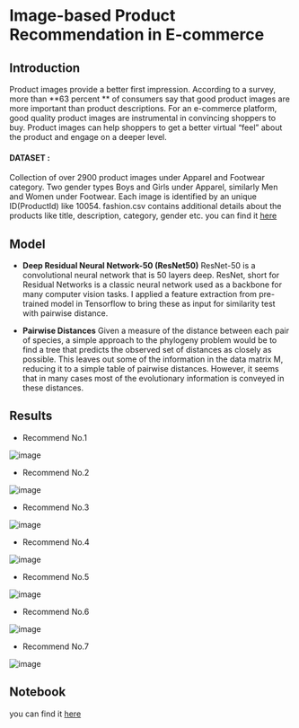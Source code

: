 # Image-based Product Recommendation in E-commerce
## Introduction
Product images provide a better first impression. According to a survey, more than **63 percent ** of consumers say that good product images are more important than product descriptions.
For an e-commerce platform, good quality product images are instrumental in convincing shoppers to buy. Product images can help shoppers to get a better virtual “feel” about the product and engage on a deeper level.

#### DATASET : 
Collection of over 2900 product images under Apparel and Footwear category. Two gender types Boys and Girls under Apparel, similarly Men and Women under Footwear.
Each image is identified by an unique ID(ProductId) like 10054.
fashion.csv contains additional details about the products like title, description, category, gender etc. you can find it [here](https://www.kaggle.com/datasets/vikashrajluhaniwal/fashion-images)

## Model
- **Deep Residual Neural Network-50 (ResNet50)**
ResNet-50 is a convolutional neural network that is 50 layers deep. ResNet, short for Residual Networks is a classic neural network used as a backbone for many computer vision tasks. I applied a feature extraction from pre-trained model in Tensorflow to bring these as input for similarity test with pairwise distance.

- **Pairwise Distances**
Given a measure of the distance between each pair of species, a simple approach to the phylogeny problem would be to find a tree that predicts the observed set of distances as closely as possible. This leaves out some of the information in the data matrix M, reducing it to a simple table of pairwise distances. However, it seems that in many cases most of the evolutionary information is conveyed in these distances.

## Results
- Recommend No.1 


![image](https://user-images.githubusercontent.com/104628789/170679316-4194eda5-e9c4-4d70-83c6-190a038042b3.png)

- Recommend No.2


![image](https://user-images.githubusercontent.com/104628789/170679393-c36e8f49-465e-44d6-967d-abdaafbf62ed.png)

- Recommend No.3


![image](https://user-images.githubusercontent.com/104628789/170679529-b97b6a34-8a03-4ff5-9e73-f2b6da7ae1fb.png)

- Recommend No.4


![image](https://user-images.githubusercontent.com/104628789/170679594-62195815-e875-464e-875a-c6e7345f0132.png)

- Recommend No.5


![image](https://user-images.githubusercontent.com/104628789/170679662-204bb606-85c8-488a-b3da-23edf3067655.png)

- Recommend No.6


![image](https://user-images.githubusercontent.com/104628789/170679809-f8909732-7b89-4c3a-8224-ba3999ed3e5e.png)

- Recommend No.7


![image](https://user-images.githubusercontent.com/104628789/170679989-b20e70ca-81cb-4e9d-a8a4-5aa1fdf5d81d.png)

## Notebook
you can find it [here](https://github.com/WarintornNawong/Portfolio/blob/main/Image-based%20product%20recommendation%20in%20E-commerce/Product%20Recommendation.ipynb)
